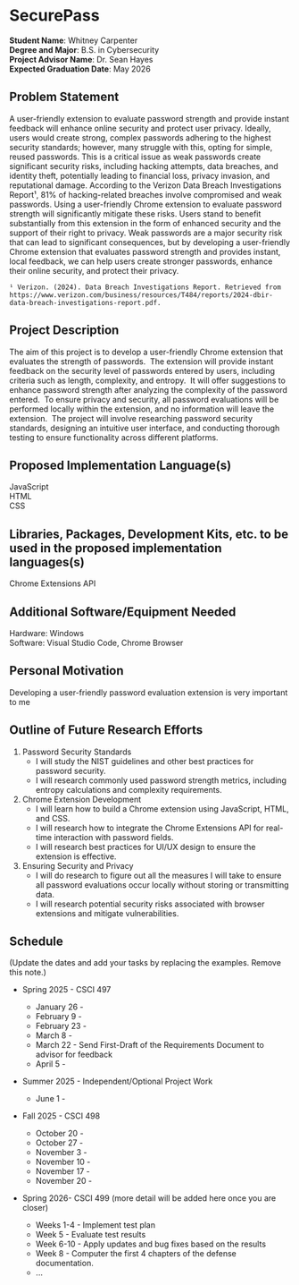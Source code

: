 SecurePass
===================================================

**Student Name**: Whitney Carpenter  
**Degree and Major**: B.S. in Cybersecurity  
**Project Advisor Name**: Dr. Sean Hayes  
**Expected Graduation Date**: May 2026


Problem Statement
-----------------

A user-friendly extension to evaluate password strength and provide instant feedback will enhance online security and protect user privacy. Ideally, users would create strong, complex passwords adhering to the highest security standards; however, many struggle with this, opting for simple, reused passwords. This is a critical issue as weak passwords create significant security risks, including hacking attempts, data breaches, and identity theft, potentially leading to financial loss, privacy invasion, and reputational damage. According to the Verizon Data Breach Investigations Report¹, 81% of hacking-related breaches involve compromised and weak passwords. Using a user-friendly Chrome extension to evaluate password strength will significantly mitigate these risks.  Users stand to benefit substantially from this extension in the form of enhanced security and the support of their right to privacy.  Weak passwords are a major security risk that can lead to significant consequences, but by developing a user-friendly Chrome extension that evaluates password strength and provides instant, local feedback, we can help users create stronger passwords, enhance their online security, and protect their privacy.

    ¹ Verizon. (2024). Data Breach Investigations Report. Retrieved from https://www.verizon.com/business/resources/T484/reports/2024-dbir-data-breach-investigations-report.pdf. 

Project Description
-------------------

The aim of this project is to develop a user-friendly Chrome extension that evaluates the strength of passwords.  The extension will provide instant feedback on the security level of passwords entered by users, including criteria such as length, complexity, and entropy.  It will offer suggestions to enhance password strength after analyzing the complexity of the password entered.  To ensure privacy and security, all password evaluations will be performed locally within the extension, and no information will leave the extension.  The project will involve researching password security standards, designing an intuitive user interface, and conducting thorough testing to ensure functionality across different platforms.


Proposed Implementation Language(s) 
-----------------------------------

JavaScript  
HTML  
CSS

Libraries, Packages, Development Kits, etc. to be used in the proposed implementation languages(s)
--------------------------------------------------------------------------------------------------

Chrome Extensions API


Additional Software/Equipment Needed
------------------------------------

Hardware: Windows  
Software: Visual Studio Code, Chrome Browser

Personal Motivation
-------------------

Developing a user-friendly password evaluation extension is very important to me

Outline of Future Research Efforts
----------------------------------

1. Password Security Standards  
    - I will study the NIST guidelines and other best practices for password security.  
    - I will research commonly used password strength metrics, including entropy calculations and complexity requirements.  
2. Chrome Extension Development  
    - I will learn how to build a Chrome extension using JavaScript, HTML, and CSS.  
    - I will research how to integrate the Chrome Extensions API for real-time interaction with password fields.  
    - I will research best practices for UI/UX design to ensure the extension is effective.  
3. Ensuring Security and Privacy  
    - I will do research to figure out all the measures I will take to ensure all password evaluations occur locally without storing or transmitting data.  
    - I will research potential security risks associated with browser extensions and mitigate vulnerabilities.

Schedule
--------

(Update the dates and add your tasks by replacing the examples. Remove this note.)

*   Spring 2025 - CSCI 497
    -   January 26 - 
    -   February 9 - 
    -   February 23 - 
    -   March 8 - 
    -   March 22 - Send First-Draft of the Requirements Document to advisor for feedback
    -   April 5 - 

*   Summer 2025 - Independent/Optional Project Work
    -   June 1 - 

*   Fall 2025 - CSCI 498
    -   October 20 - 
    -   October 27 - 
    -   November 3 - 
    -   November 10 - 
    -   November 17 - 
    -   November 20 - 

*   Spring 2026- CSCI 499 (more detail will be added here once you are closer)
    -   Weeks 1-4 - Implement test plan
    -   Week 5 - Evaluate test results
    -   Week 6-10 - Apply updates and bug fixes based on the results
    -   Week 8 - Computer the first 4 chapters of the defense documentation.
    -   ...

